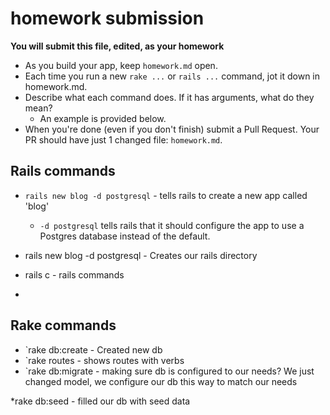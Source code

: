 # homework submission

**You will submit this file, edited, as your homework**

* As you build your app, keep `homework.md` open.  
* Each time you run a new `rake ...` or `rails ...` command, jot it down in homework.md.  
* Describe what each command does.  If it has arguments, what do they mean?
  * An example is provided below.
* When you're done (even if you don't finish) submit a Pull Request.  Your PR should have just 1 changed file: `homework.md`.


## Rails commands

* `rails new blog -d postgresql` - tells rails to create a new app called 'blog'
  * `-d postgresql` tells rails that it should configure the app to use a Postgres database instead of the default.

* rails new blog -d postgresql - Creates our rails directory
* rails c - rails commands

*




## Rake commands

* `rake db:create - Created new db
* `rake routes - shows routes with verbs
* `rake db:migrate - making sure db is configured to our needs? We just changed model, we configure our db this way to match our needs

*rake db:seed - filled our db with seed data
